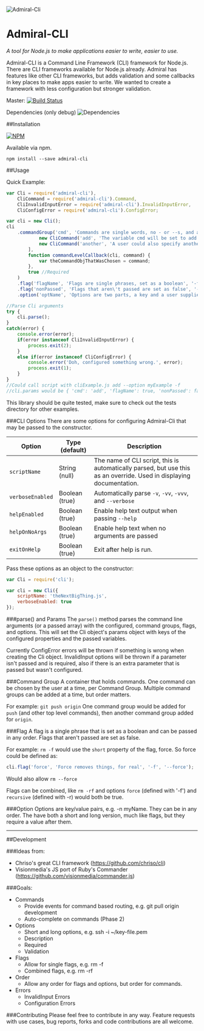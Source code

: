 ![](https://cdn.rawgit.com/four43/admiral-cli/1dcce29a6a0b52d95f6522680ec3c2bfe50d52d5/docs/images/logo-1.svg "Admiral-Cli")

Admiral-CLI
===========
_A tool for Node.js to make applications easier to write, easier to use._

Admiral-CLI is a Command Line Framework (CLI) framework for Node.js. There are CLI frameworks available for Node.js already. Admiral
has features like other CLI frameworks, but adds validation and some callbacks in key places to make apps easier to write.
We wanted to create a framework with less configuration but stronger validation.

Master: [![Build Status](https://travis-ci.org/four43/admiral-cli.svg?branch=master)](https://travis-ci.org/four43/admiral-cli)

Dependencies (only debug) ![Dependencies](https://david-dm.org/four43/admiral-cli.png)

##Installation

[![NPM](https://nodei.co/npm/admiral-cli.png?downloads=true&stars=true)](https://nodei.co/npm/admiral-cli/)

Available via npm.

```
npm install --save admiral-cli
```

##Usage

Quick Example:

```javascript
var Cli = require('admiral-cli'),
    CliCommand = require('admiral-cli').Command,
	CliInvalidInputError = require('admiral-cli').InvalidInputError,
	CliConfigError = require('admiral-cli').ConfigError;

var cli = new Cli();
cli
	.commandGroup('cmd', 'Commands are single words, no - or --s, and are one of the following:', [
			new CliCommand('add', 'The variable cmd will be set to add in this case', function(cli, command) { var do = 'stuff'; }),
			new CliCommand('another', 'A user could also specify another')
		],
		function commandLevelCallback(cli, command) {
			var theCommandObjThatWasChosen = command;
		},
		true //Required
	)
	.flag('flagName', 'Flags are single phrases, set as a boolean', '-f', '--flag')
	.flag('nonPassed', 'Flags that aren\'t passed are set as false', '-n', '--non')
	.option('optName', 'Options are two parts, a key and a user supplied value', '-o', '--option', 'string', true);

//Parse Cli arguments
try {
	cli.parse();
}
catch(error) {
	console.error(error);
	if(error instanceof CliInvalidInputError) {
		process.exit(2);
	}
	else if(error instanceof CliConfigError) {
		console.error('Doh, configured something wrong.', error);
		process.exit(1);
	}
}
//Could call script with cliExample.js add --option myExample -f
//cli.params would be { 'cmd': 'add', 'flagName': true, 'nonPassed': false, 'optName': 'myExample' }
```

This library should be quite tested, make sure to check out the tests directory for other examples.

###CLI Options
There are some options for configuring Admiral-Cli that may be passed to the constructor.

| Option           | Type (default) | Description                                                                                                          |
|------------------|----------------|----------------------------------------------------------------------------------------------------------------------|
| `scriptName`     | String (null)  | The name of CLI script, this is automatically parsed, but use this as an override. Used in displaying documentation. |
| `verboseEnabled` | Boolean (true) | Automatically parse `-v`, `-vv`, `-vvv`, and `--verbose`                                                             |
| `helpEnabled`    | Boolean (true) | Enable help text output when passing `--help`                                                                        |
| `helpOnNoArgs`   | Boolean (true) | Enable help text when no arguments are passed                                                                        |
| `exitOnHelp`     | Boolean (true) | Exit after help is run.                                                                                              |

Pass these options as an object to the constructor:

```javascript
var Cli = require('cli');

var cli = new Cli({
	scriptName: 'theNextBigThing.js',
	verboseEnabled: true
});
```

###parse() and Params
The `parse()` method parses the command line arguments (or a passed array) with the configured, command groups, flags,
and options. This will set the Cli object's params object with keys of the configured properties and the passed variables.

Currently ConfigError errors will be thrown if something is wrong when creating the Cli object. InvalidInput options
will be thrown if a parameter isn't passed and is required, also if there is an extra parameter that is passed but wasn't
configured.

###Command Group
A container that holds commands. One command can be chosen by the user at a time, per Command Group. Multiple
command groups can be added at a time, but order matters.

For example: `git push origin` One command group would be added
for `push` (and other top level commands), then another command group added for `origin`.

###Flag
A flag is a single phrase that is set as a boolean and can be passed in any order. Flags that aren't passed are set as false.

For example: `rm -f` would use the `short` property of the flag, force. So force could be defined as:
```javascript
cli.flag('force', 'Force removes things, for real', '-f', '--force');
```
Would also allow `rm --force`

Flags can be combined, like `rm -rf` and options `force` (defined with '-f') and `recursive` (defined with -r) would
both be true.

###Option
Options are key/value pairs, e.g. -n myName. They can be in any order. The have both a short and long version, much like
flags, but they require a value after them.

---

##Development

###Ideas from:

* Chriso's great CLI framework (https://github.com/chriso/cli)
* Visionmedia's JS port of Ruby's Commander (https://github.com/visionmedia/commander.js)

###Goals:

* Commands
	* Provide events for command based routing, e.g. git pull origin development
	* Auto-complete on commands (Phase 2)
* Options
	* Short and long options, e.g. ssh -i ~/key-file.pem
	* Description
	* Required
	* Validation
* Flags
	* Allow for single flags, e.g. rm -f
	* Combined flags, e.g. rm -rf
* Order
	* Allow any order for flags and options, but order for commands.
* Errors
	* InvalidInput Errors
	* Configuration Errors

###Contributing
Please feel free to contribute in any way. Feature requests with use cases, bug reports, forks and code
contributions are all welcome.
